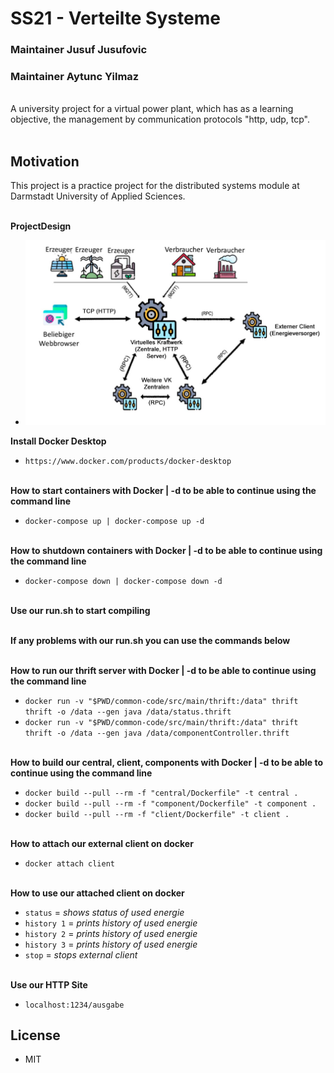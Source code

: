 # SS21 - Verteilte Systeme 
### **Maintainer** Jusuf Jusufovic
### **Maintainer** Aytunc Yilmaz
<br>
A university project for a virtual power plant, which has as a learning objective, the management by communication protocols "http, udp, tcp". 
<br> </br>

## **Motivation**

This project is a practice project for the distributed systems module at Darmstadt University of Applied Sciences. 
<br> </br>

**ProjectDesign**
- <img src="Projektdesign.png" alt="VS Projektdesign">

**Install Docker Desktop**
- `https://www.docker.com/products/docker-desktop`
<br> </br>

**How to start containers with Docker | -d to be able to continue using the command line**
- `docker-compose up | docker-compose up -d`
<br> </br>

**How to shutdown containers with Docker | -d to be able to continue using the command line**
- `docker-compose down | docker-compose down -d`
<br> </br>

**Use our run.sh to start compiling**
<br> </br>

**If any problems with our run.sh you can use the commands below**
<br> </br>

**How to run our thrift server with Docker | -d to be able to continue using the command line**
- `docker run -v "$PWD/common-code/src/main/thrift:/data" thrift thrift -o /data --gen java /data/status.thrift`
- `docker run -v "$PWD/common-code/src/main/thrift:/data" thrift thrift -o /data --gen java /data/componentController.thrift`
<br> </br>

**How to build our central, client, components with Docker | -d to be able to continue using the command line**
- `docker build --pull --rm -f "central/Dockerfile" -t central .`
- `docker build --pull --rm -f "component/Dockerfile" -t component .`
- `docker build --pull --rm -f "client/Dockerfile" -t client .`
<br> </br>

**How to attach our external client on docker**
- `docker attach client`
<br> </br>

**How to use our attached client on docker**
- `status` = *shows status of used energie*
- `history 1` = *prints history of used energie*
- `history 2` = *prints history of used energie*
- `history 3` = *prints history of used energie*
- `stop` = *stops external client*
<br> </br>

**Use our HTTP Site**
- `localhost:1234/ausgabe`

## **License**
- MIT
